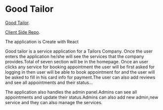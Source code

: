 # Good Tailor

[Good Tailor](https://goodtailor-363c9.web.app).

[Client Side Repo](https://github.com/Porgramming-Hero-web-course/complete-website-client-RudroMajumder).

The application is Create with React

Good tailor is a service application for a Tailors Company.
Once the user enters the application he/she will see the services that the company provides.Total of seven section will be in the homepage.
Once an user clicks any service for booking appointment the user will be first asked for logging in then user will be able to book appointment for  and the user will be asked to fill in his card info for payment.The user can also add reviews and see all  appointments and their status...

The application also handles the admin panel.Admins can see all appointments and  update their status.Admins can also add new admin,new service and they can also manage the services.
